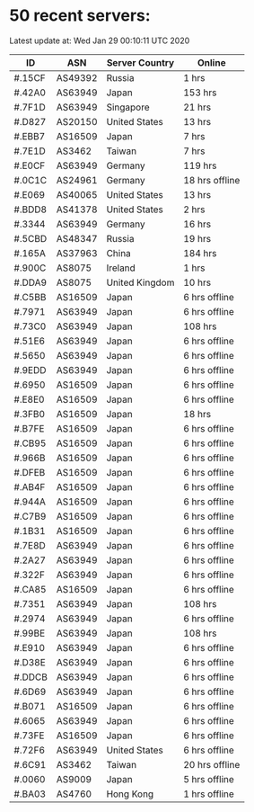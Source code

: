 # 50 recent servers:

Latest update at: Wed Jan 29 00:10:11 UTC 2020

| ID | ASN | Server Country | Online |
| -- | --- | -------------- | ------ |
| #.15CF | AS49392 | Russia | 1 hrs |
| #.42A0 | AS63949 | Japan | 153 hrs |
| #.7F1D | AS63949 | Singapore | 21 hrs |
| #.D827 | AS20150 | United States | 13 hrs |
| #.EBB7 | AS16509 | Japan | 7 hrs |
| #.7E1D | AS3462 | Taiwan | 7 hrs |
| #.E0CF | AS63949 | Germany | 119 hrs |
| #.0C1C | AS24961 | Germany | 18 hrs offline |
| #.E069 | AS40065 | United States | 13 hrs |
| #.BDD8 | AS41378 | United States | 2 hrs |
| #.3344 | AS63949 | Germany | 16 hrs |
| #.5CBD | AS48347 | Russia | 19 hrs |
| #.165A | AS37963 | China | 184 hrs |
| #.900C | AS8075 | Ireland | 1 hrs |
| #.DDA9 | AS8075 | United Kingdom | 10 hrs |
| #.C5BB | AS16509 | Japan | 6 hrs offline |
| #.7971 | AS63949 | Japan | 6 hrs offline |
| #.73C0 | AS63949 | Japan | 108 hrs |
| #.51E6 | AS63949 | Japan | 6 hrs offline |
| #.5650 | AS63949 | Japan | 6 hrs offline |
| #.9EDD | AS63949 | Japan | 6 hrs offline |
| #.6950 | AS16509 | Japan | 6 hrs offline |
| #.E8E0 | AS16509 | Japan | 6 hrs offline |
| #.3FB0 | AS16509 | Japan | 18 hrs |
| #.B7FE | AS16509 | Japan | 6 hrs offline |
| #.CB95 | AS16509 | Japan | 6 hrs offline |
| #.966B | AS16509 | Japan | 6 hrs offline |
| #.DFEB | AS16509 | Japan | 6 hrs offline |
| #.AB4F | AS16509 | Japan | 6 hrs offline |
| #.944A | AS16509 | Japan | 6 hrs offline |
| #.C7B9 | AS16509 | Japan | 6 hrs offline |
| #.1B31 | AS16509 | Japan | 6 hrs offline |
| #.7E8D | AS63949 | Japan | 6 hrs offline |
| #.2A27 | AS63949 | Japan | 6 hrs offline |
| #.322F | AS63949 | Japan | 6 hrs offline |
| #.CA85 | AS16509 | Japan | 6 hrs offline |
| #.7351 | AS63949 | Japan | 108 hrs |
| #.2974 | AS63949 | Japan | 6 hrs offline |
| #.99BE | AS63949 | Japan | 108 hrs |
| #.E910 | AS63949 | Japan | 6 hrs offline |
| #.D38E | AS63949 | Japan | 6 hrs offline |
| #.DDCB | AS63949 | Japan | 6 hrs offline |
| #.6D69 | AS63949 | Japan | 6 hrs offline |
| #.B071 | AS16509 | Japan | 6 hrs offline |
| #.6065 | AS63949 | Japan | 6 hrs offline |
| #.73FE | AS16509 | Japan | 6 hrs offline |
| #.72F6 | AS63949 | United States | 6 hrs offline |
| #.6C91 | AS3462 | Taiwan | 20 hrs offline |
| #.0060 | AS9009 | Japan | 5 hrs offline |
| #.BA03 | AS4760 | Hong Kong | 1 hrs offline |

